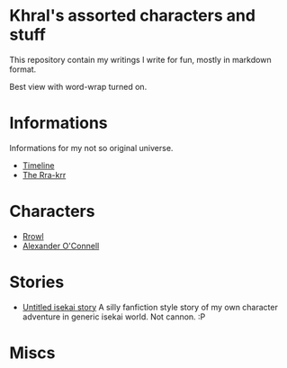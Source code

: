 Khral's assorted characters and stuff
=====================================

This repository contain my writings I write for fun, mostly in markdown format.

Best view with word-wrap turned on.

Informations
============

Informations for my not so original universe.

* [Timeline](../master/timeline.md)
* [The Rra-krr](../master/rra-krr.md)

Characters
==========

* [Rrowl](../master/rrowl.md)
* [Alexander O'Connell](../master/alex_werewolf.md)

Stories
=======

* [Untitled isekai story](../master/silly_isekai_story_00.md)
A silly fanfiction style story of my own character adventure in generic isekai world. Not cannon. :P

Miscs
=====

